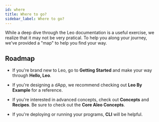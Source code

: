 ```yaml
---
id: where
title: Where to go? 
sidebar_label: Where to go?
---
```


While a deep dive through the Leo documentation is a useful exercise, we realize that it may not be very pratical. To help you along your journey, we've provided a "map" to help you find your way.

## Roadmap

- If you're brand new to Leo, go to **Getting Started** and make your way through **Hello, Leo**.

- If you're designing a dApp, we recommend checking out **Leo By Example** for a reference.

- If you're interested in advanced concepts, check out **Concepts** and **Recipes**. Be sure to check out the **Core Aleo Concepts**.

- If you're deploying or running your programs, **CLI** will be helpful.



